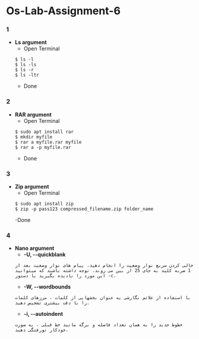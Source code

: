 # Os-Lab-Assignment-6
### 1
- **Ls argument**
    - Open Terminal
    ```shell
    $ ls -l
    $ ls -ls
    $ ls -r
    $ ls -ltr
    ```
    - Done
### 2
- **RAR argument**
    - Open Terminal
    ```shell
    $ sudo apt install rar
    $ mkdir myfile
    $ rar a myfile.rar myfile
    $ rar a -p myfile.rar
    ```
    - Done
### 3
- **Zip argument**
    - Open Terminal
    ```shell
    $ sudo apt install zip
    $ zip -p pass123 compressed_filename.zip folder_name
    ```
    -Done
### 4
- **Nano argument**
    - **-U, --quickblank**
    ```
    خالی کردن سریع نوار وضعیت را انجام دهید. پیام های نوار وضعیت بعد از 1 ضربه کلید به جای 25 از بین می روند. توجه داشته باشید که میتوانید این مورد را نادیده بگیرید با دستور -c. 
    ```
    - **-W, --wordbounds**
    ```
    با استفاده از علائم نگارشی به عنوان بخشهایی از کلمات ، مرزهای کلمات را با دقت بیشتری تشخیص دهید.
    ```
    - **-i, --autoindent**
    ```
    خطوط جدید را به همان تعداد فاصله و برگه مانند خط قبلی ، به صورت خودکار تورفتگی دهید.
    ```
